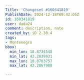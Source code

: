 ```yaml
---
Title: 'Changeset #160341819'
PublishDate: 2024-12-18T09:42:05Z
id: 160341819
user: dada24
comment: description, note
created_by: iD 2.30.4
tags:
- Montenegro
bbox:
  min_lon: 18.8734548
  min_lat: 42.2839931
  max_lon: 18.8783757
  max_lat: 42.2867988

---
```

